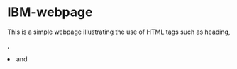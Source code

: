 ﻿# IBM-webpage
 This is a simple webpage illustrating the use of HTML tags such as heading, <p>, <li> and <table>
